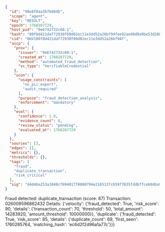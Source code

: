 ```json
{
  "id": "90e8f0aa3b7b88db",
  "scope": "agent",
  "key": "RESULT",
  "epoch": 1760287729,
  "host_pid": "9e6742732c60:1",
  "hash": "80f0d421daf72930f09d02ec11e3dd52a26bf94fee92ae90d8a9be53d288bf02",
  "cid": "QmV180f0d421daf72930f09d02ec11e3dd52a26bf94f",
  "aicp": {
    "prov": {
      "issuer": "9e6742732c60:1",
      "created_at": 1760287729,
      "method": "automated_fraud_detection",
      "vc_type": "VerifiableCredential"
    },
    "ucon": {
      "usage_constraints": [
        "no_pii_export",
        "audit_required"
      ],
      "purpose": "fraud_detection_analysis",
      "enforcement": "mandatory"
    },
    "eval": {
      "confidence": 1.0,
      "evidence_count": 0,
      "review_status": "pending",
      "evaluated_at": 1760287729
    }
  },
  "sources": [],
  "edges": [],
  "metrics": {},
  "thresholds": {},
  "tags": [
    "fraud",
    "duplicate_transaction",
    "risk_critical"
  ],
  "sig": "d4d46a253a1040cf69401770800794e2185137c659f7035fddbffceb0dba92e4"
}
```

Fraud detected: duplicate_transaction (score: 87)
Transaction: 026009596862432
Details: {'velocity': {'fraud_detected': True, 'risk_score': 90, 'details': {'transaction_count': 70, 'threshold': 50, 'total_amount': 14283920, 'amount_threshold': 10000000}}, 'duplicate': {'fraud_detected': True, 'risk_score': 85, 'details': {'duplicate_count': 69, 'first_seen': 1760285764, 'matching_hash': 'ec6d2f2d96a1a77c'}}}